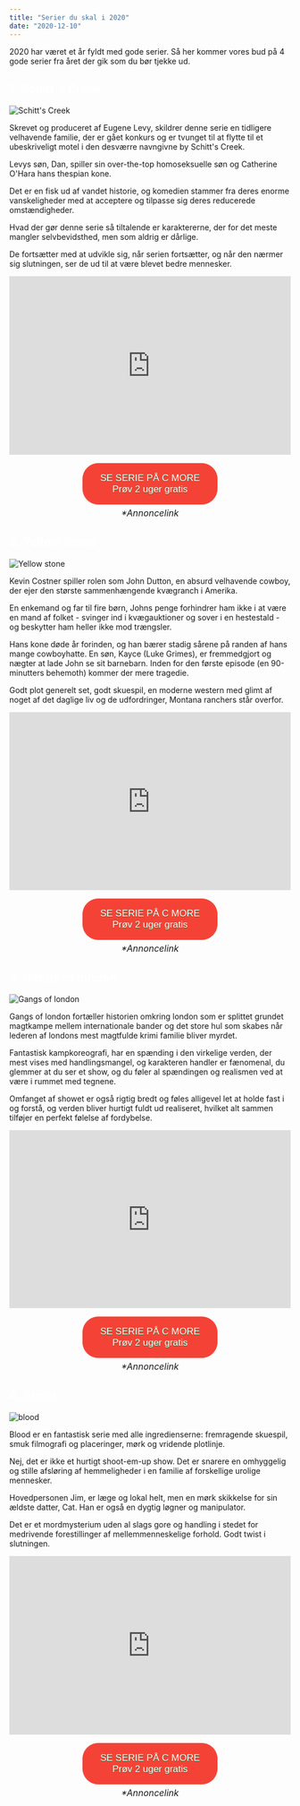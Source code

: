 ```yaml
---
title: "Serier du skal i 2020"
date: "2020-12-10"
---
```


2020 har været et år fyldt med gode serier. Så her kommer vores bud på 4 gode serier fra året der gik som du bør tjekke ud.

<h2 style="color: #fff">1. Schitt's Creek</h2>

![Schitt's Creek](/200114-moira-alexis-johnny-david-ew-444p_9610e314f170b2fa681be2b3a45d567d.jpg)

Skrevet og produceret af Eugene Levy, skildrer denne serie en tidligere velhavende familie, der er gået konkurs og er tvunget til at flytte til et ubeskriveligt motel i den desværre navngivne by Schitt's Creek.

Levys søn, Dan, spiller sin over-the-top homoseksuelle søn og Catherine O'Hara hans thespian kone.

Det er en fisk ud af vandet historie, og komedien stammer fra deres enorme vanskeligheder med at acceptere og tilpasse sig deres reducerede omstændigheder.

Hvad der gør denne serie så tiltalende er karaktererne, der for det meste mangler selvbevidsthed, men som aldrig er dårlige.

De fortsætter med at udvikle sig, når serien fortsætter, og når den nærmer sig slutningen, ser de ud til at være blevet bedre mennesker.

<div style="text-align:center; position: relative;
    padding-bottom: 56.25%;
    padding-top: 35px;
    height: 0;
    overflow: hidden;">
 <iframe height="300"
                  width="500"
                  style="position: absolute;
    top:0;
    left: 0;
    width: 100%;
    height: 100%;"
src="https://www.youtube.com/embed/W0uWS6CnC2o" SameSite=None
frameborder="0" 
allow="accelerometer; autoplay; encrypted-media; gyroscope; picture-in-picture" 
allowfullscreen></iframe>
</div>

<div style="text-align:center">
<a href="https://track.adtraction.com/t/t?a=1275838043&as=1580579680&t=2&tk=1&url=https://www.cmore.dk/serie/192753-schitt-s-creek" target="_blank"  style="background-color:#f44336; 
	border-radius:28px;
	border:1px solid #f44336;
	display:inline-block;
	cursor:pointer;
	color:#ffffff;
	font-family:Arial;
	font-size:17px;
	margin-top: 15px;
	margin-bottom:5px;
	padding:16px 31px;
	text-decoration:none;
	text-shadow:0px 1px 0px #2f6627;" > SE SERIE PÅ C MORE <br /> Prøv 2 uger gratis</a> <br>
	<span style="font-style: italic; font-size: 16px; margin-top: 5px;">*Annoncelink</span>
	</div>

<h2 style="color: #fff">2. Yellow Stone</h2>

![Yellow stone](/yellowstone-season-2-costner.jpg)

Kevin Costner spiller rolen som John Dutton, en absurd velhavende cowboy, der ejer den største sammenhængende kvægranch i Amerika.

En enkemand og far til fire børn, Johns penge forhindrer ham ikke i at være en mand af folket - svinger ind i kvægauktioner og sover i en hestestald - og beskytter ham heller ikke mod trængsler.

Hans kone døde år forinden, og han bærer stadig sårene på randen af hans mange cowboyhatte. En søn, Kayce (Luke Grimes), er fremmedgjort og nægter at lade John se sit barnebarn. Inden for den første episode (en 90-minutters behemoth) kommer der mere tragedie.

Godt plot generelt set, godt skuespil, en moderne western med glimt af noget af det daglige liv og de udfordringer, Montana ranchers står overfor.

<div style="text-align:center; position: relative;
    padding-bottom: 56.25%;
    padding-top: 35px;
    height: 0;
    overflow: hidden;">
 <iframe height="300"
                  width="500"
                  style="position: absolute;
    top:0;
    left: 0;
    width: 100%;
    height: 100%;"
src="https://www.youtube.com/embed/opYyuupyWmA" SameSite=None
frameborder="0" 
allow="accelerometer; autoplay; encrypted-media; gyroscope; picture-in-picture" 
allowfullscreen></iframe>
</div>

<div style="text-align:center">
<a href="https://track.adtraction.com/t/t?a=1275838043&as=1580579680&t=2&tk=1&url=https://www.cmore.dk/serie/193513-yellowstone" target="_blank"  style="background-color:#f44336; 
	border-radius:28px;
	border:1px solid #f44336;
	display:inline-block;
	cursor:pointer;
	color:#ffffff;
	font-family:Arial;
	font-size:17px;
	margin-top: 15px;
	margin-bottom:5px;
	padding:16px 31px;
	text-decoration:none;
	text-shadow:0px 1px 0px #2f6627;" > SE SERIE PÅ C MORE <br /> Prøv 2 uger gratis</a><br>
	<span style="font-style: italic; font-size: 16px; margin-top: 5px;">*Annoncelink</span>
	</div>

<h2 style="color: #fff">3. Gangs of london</h2>

![Gangs of london](/watch-gangs-of-london-trailer.jpg)

Gangs of london fortæller historien omkring london som er splittet grundet magtkampe mellem internationale bander og det store hul som skabes når lederen af londons mest magtfulde krimi familie bliver myrdet.

Fantastisk kampkoreografi, har en spænding i den virkelige verden, der mest vises med handlingsmangel, og karakteren handler er fænomenal, du glemmer at du ser et show, og du føler al spændingen og realismen ved at være i rummet med tegnene.

Omfanget af showet er også rigtig bredt og føles alligevel let at holde fast i og forstå, og verden bliver hurtigt fuldt ud realiseret, hvilket alt sammen tilføjer en perfekt følelse af fordybelse.

<div style="text-align:center; position: relative;
    padding-bottom: 56.25%;
    padding-top: 35px;
    height: 0;
    overflow: hidden;">
 <iframe height="300"
                  width="500"
                  style="position: absolute;
    top:0;
    left: 0;
    width: 100%;
    height: 100%;"
src="https://www.youtube.com/embed/4CJ5p4XisHs" SameSite=None
frameborder="0" 
allow="accelerometer; autoplay; encrypted-media; gyroscope; picture-in-picture" 
allowfullscreen></iframe>
</div>

<div style="text-align:center">
<a href="https://track.adtraction.com/t/t?a=1275838043&as=1580579680&t=2&tk=1&url=https://www.cmore.dk/serie/201848-gangs-of-london" target="_blank"  style="background-color:#f44336; 
	border-radius:28px;
	border:1px solid #f44336;
	display:inline-block;
	cursor:pointer;
	color:#ffffff;
	font-family:Arial;
	font-size:17px;
	margin-top: 15px;
	margin-bottom:5px;
	padding:16px 31px;
	text-decoration:none;
	text-shadow:0px 1px 0px #2f6627;" > SE SERIE PÅ C MORE <br /> Prøv 2 uger gratis</a><br>
	<span style="font-style: italic; font-size: 16px; margin-top: 5px;">*Annoncelink</span>
	</div>

<h2 style="color: #fff">4. Blood</h2>

![blood](/BLOOD_S2_Generic_Portrait-1-62a82a3.jpg)

Blood er en fantastisk serie med alle ingredienserne: fremragende skuespil, smuk filmografi og placeringer, mørk og vridende plotlinje.

Nej, det er ikke et hurtigt shoot-em-up show. Det er snarere en omhyggelig og stille afsløring af hemmeligheder i en familie af forskellige urolige mennesker.

Hovedpersonen Jim, er læge og lokal helt, men en mørk skikkelse for sin ældste datter, Cat. Han er også en dygtig løgner og manipulator.

Det er et mordmysterium uden al slags gore og handling i stedet for medrivende forestillinger af mellemmenneskelige forhold. Godt twist i slutningen.

<div style="text-align:center; position: relative;
    padding-bottom: 56.25%;
    padding-top: 35px;
    height: 0;
    overflow: hidden;">
 <iframe height="300"
                  width="500"
                  style="position: absolute;
    top:0;
    left: 0;
    width: 100%;
    height: 100%;"
src="https://www.youtube.com/embed/HL7m-dpE4SM" SameSite=None
frameborder="0" 
allow="accelerometer; autoplay; encrypted-media; gyroscope; picture-in-picture" 
allowfullscreen></iframe>
</div>

<div style="text-align: center">
<a href="https://track.adtraction.com/t/t?a=1275838043&as=1580579680&t=2&tk=1&url=https://www.cmore.dk/serie/213091-blood" target="_blank"  style="background-color:#f44336; 
	border-radius:28px;
	border:1px solid #f44336;
	display:inline-block;
	cursor:pointer;
	color:#ffffff;
	margin-top: 15px;
	font-family:Arial;
	font-size:17px;
	margin-bottom:5px;
	padding:16px 31px;
	text-decoration:none;
	text-shadow:0px 1px 0px #2f6627;" > SE SERIE PÅ C MORE <br /> Prøv 2 uger gratis</a><br>
	<span style="font-style: italic; font-size: 16px; margin-top: 5px;">*Annoncelink</span>
</div>
